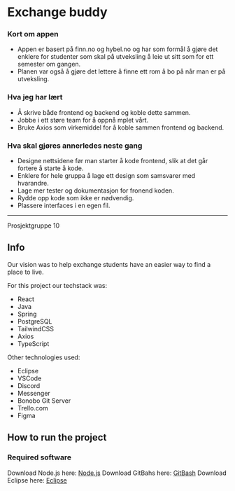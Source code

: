 # Exchange buddy

### Kort om appen

- Appen er basert på finn.no og hybel.no og har som formål å gjøre det enklere for studenter som skal på utveksling å leie ut sitt som for ett semester om gangen.
- Planen var også å gjøre det lettere å finne ett rom å bo på når man er på utveksling.

### Hva jeg har lært

- Å skrive både frontend og backend og koble dette sammen.
- Jobbe i ett støre team for å oppnå mplet vårt.
- Bruke Axios som virkemiddel for å koble sammen frontend og backend.

### Hva skal gjøres annerledes neste gang

- Designe nettsidene før man starter å kode frontend, slik at det går fortere å starte å kode.
- Enklere for hele gruppa å lage ett design som samsvarer med hvarandre.
- Lage mer tester og dokumentasjon for fronend koden.
- Rydde opp kode som ikke er nødvendig.
- Plassere interfaces i en egen fil.

<hr>

Prosjektgruppe 10

## Info

Our vision was to help exchange students have an easier way to find a place to live.

For this project our techstack was:

- React
- Java
- Spring
- PostgreSQL
- TailwindCSS
- Axios
- TypeScript

Other technologies used:

- Eclipse
- VSCode
- Discord
- Messenger
- Bonobo Git Server
- Trello.com
- Figma

## How to run the project

### Required software

Download Node.js here: [Node.js](https://nodejs.org/en)
Download GitBahs here: [GitBash](https://gitforwindows.org/)
Download Eclipse here: [Eclipse](https://www.eclipse.org/downloads/)
